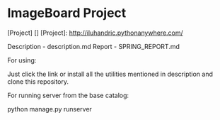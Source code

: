 # ImageBoard Project

[Project] []
[Project]: http://iluhandric.pythonanywhere.com/

Description - description.md
Report - SPRING_REPORT.md

For using:

Just click the link or install all the utilities mentioned in description and clone this repository.

For running server from the base catalog:

python manage.py runserver